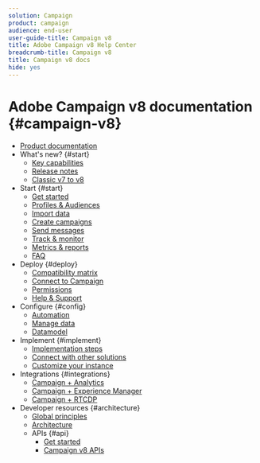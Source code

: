 ```yaml
---
solution: Campaign
product: campaign
audience: end-user
user-guide-title: Campaign v8
title: Adobe Campaign v8 Help Center
breadcrumb-title: Campaign v8
title: Campaign v8 docs
hide: yes
---
```


# Adobe Campaign v8 documentation {#campaign-v8}

+ [Product documentation](campaign-home.md)
+ What's new? {#start}
  + [Key capabilities](start/whats-new.md)
  + [Release notes](start/release-notes.md)
  + [Classic v7 to v8](start/capability-matrix.md)
+ Start {#start}
  + [Get started](start/get-started.md)
  + [Profiles & Audiences](start/audiences.md)
  + [Import data](start/import.md)
  + [Create campaigns](start/campaigns.md)
  + [Send messages](start/create-message.md)
  + [Track & monitor](start/tracking.md)
  + [Metrics & reports](start/reporting.md)
  + [FAQ](start/campaign-faq.md)
+ Deploy {#deploy}
  + [Compatibility matrix](start/compatibility-matrix.md)
  + [Connect to Campaign](start/connect.md)
  + [Permissions](start/permissions.md)
  + [Help & Support](start/support.md)
+ Configure {#config}
  + [Automation](config/workflows.md)
  + [Manage data](config/replication.md)
  + [Datamodel](dev/datamodel.md)
+ Implement {#implement}
  + [Implementation steps](start/implement.md)
  + [Connect with other solutions](start/integration.md)
  + [Customize your instance](dev/customize.md)
+ Integrations {#integrations}
  + [Campaign + Analytics](ac-aa.md)
  + [Campaign + Experience Manager](ac-aem.md)
  + [Campaign + RTCDP](ac-rtcdp.md)
+ Developer resources {#architecture}
  + [Global principles](dev/general-architecture.md)
  + [Architecture](dev/architecture.md)
  + APIs {#api}
    + [Get started](dev/api.md)
    + [Campaign v8 APIs](https://docs.adobe.com/content/help/en/campaign-classic/technicalresources/api/index.html)

